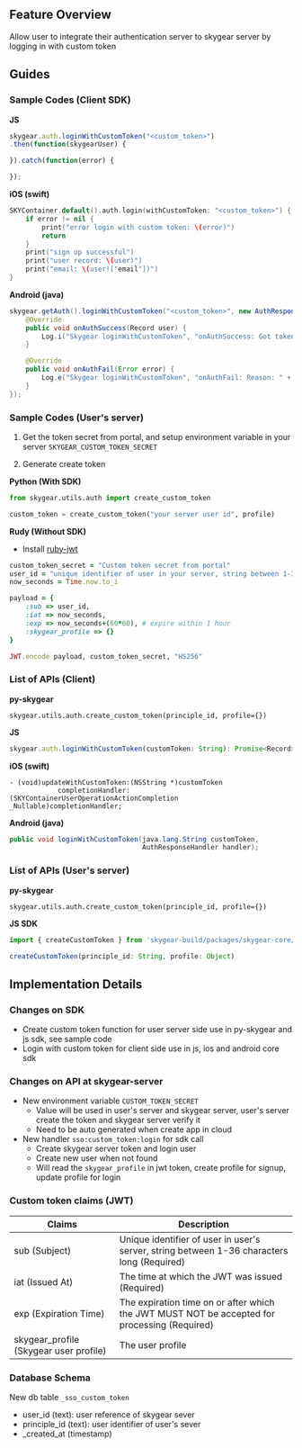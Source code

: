 ## Feature Overview

Allow user to integrate their authentication server to skygear server by logging in with custom token

## Guides

### Sample Codes (Client SDK)

**JS**

```js
skygear.auth.loginWithCustomToken("<custom_token>")
.then(function(skygearUser) {

}).catch(function(error) {

});
```

**iOS (swift)**

```swift
SKYContainer.default().auth.login(withCustomToken: "<custom_token>") { (user, error) in
    if error != nil {
        print("error login with custom token: \(error)")
        return
    }
    print("sign up successful")
    print("user record: \(user)")
    print("email: \(user!["email"])")
}
```

**Android (java)**

```java
skygear.getAuth().loginWithCustomToken("<custom_token>", new AuthResponseHandler() {
    @Override
    public void onAuthSuccess(Record user) {
        Log.i("Skygear loginWithCustomToken", "onAuthSuccess: Got token: " + user.getAccessToken());
    }

    @Override
    public void onAuthFail(Error error) {
        Log.e("Skygear loginWithCustomToken", "onAuthFail: Reason: " + error.getMessage());
    }
});
```

### Sample Codes (User's server)

1. Get the token secret from portal, and setup environment variable in your server `SKYGEAR_CUSTOM_TOKEN_SECRET`

2. Generate create token

**Python (With SDK)**

```python
from skygear.utils.auth import create_custom_token

custom_token = create_custom_token("your server user id", profile)

```

**Rudy (Without SDK)**

- Install [ruby-jwt](https://github.com/jwt/ruby-jwt)

```ruby
custom_token_secret = "Custom token secret from portal"
user_id = "unique identifier of user in your server, string between 1-36 characters long"
now_seconds = Time.now.to_i

payload = {
    :sub => user_id,
    :iat => now_seconds,
    :exp => now_seconds+(60*60), # expire within 1 hour
    :skygear_profile => {}
}

JWT.encode payload, custom_token_secret, "HS256"
```

### List of APIs (Client)

**py-skygear**

```
skygear.utils.auth.create_custom_token(principle_id, profile={})
```

**JS**

```js
skygear.auth.loginWithCustomToken(customToken: String): Promise<Record>
```

**iOS (swift)**

```obj-c
- (void)updateWithCustomToken:(NSString *)customToken
            completionHandler:(SKYContainerUserOperationActionCompletion _Nullable)completionHandler;
```

**Android (java)**

```java
public void loginWithCustomToken(java.lang.String customToken,
                                 AuthResponseHandler handler);
```

### List of APIs (User's server)

**py-skygear**

```
skygear.utils.auth.create_custom_token(principle_id, profile={})
```

**JS SDK**

```js
import { createCustomToken } from 'skygear-build/packages/skygear-core/lib/auth.js'

createCustomToken(principle_id: String, profile: Object)
```

## Implementation Details

### Changes on SDK

- Create custom token function for user server side use in py-skygear and js sdk, see sample code
- Login with custom token for client side use in js, ios and android core sdk

### Changes on API at skygear-server

- New environment variable `CUSTOM_TOKEN_SECRET`
    - Value will be used in user's server and skygear server, user's server create the token and skygear server verify it
    - Need to be auto generated when create app in cloud
- New handler `sso:custom_token:login` for sdk call
    - Create skygear server token and login user
    - Create new user when not found
    - Will read the `skygear_profile` in jwt token, create profile for signup, update profile for login

### Custom token claims (JWT)

| Claims                                 | Description |
|----------------------------------------|-------------|
| sub (Subject)                          | Unique identifier of user in user's server, string between 1-36 characters long (Required) |
| iat (Issued At)                        | The time at which the JWT was issued (Required) |
| exp (Expiration Time)                  | The expiration time on or after which the JWT MUST NOT be accepted for processing (Required) |
| skygear_profile (Skygear user profile) | The user profile |

### Database Schema

New db table `_sso_custom_token`

- user_id (text): user reference of skygear sever
- principle_id (text): user identifier of user's sever
- _created_at (timestamp)
